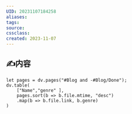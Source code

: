 ```yaml
---
UID: 20231107184258 
aliases: 
tags: 
source: 
cssclass: 
created: 2023-11-07
---
```


## ✍内容


```dataviewjs
let pages = dv.pages("#Blog and -#Blog/Done");
dv.table(
	["Name","genre" ],
	pages.sort(b => b.file.mtime, "desc")
	.map(b => b.file.link, b.genre)
)
```